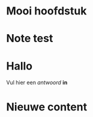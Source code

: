 # Mooi hoofdstuk

<Note title="test">
  
# Note test

</Note>

<ShortExercise id="SHitWk5wRk6UutEeZkPf" title="korte opdracht">
  
  # Hallo
  
  Vul hier een *antwoord* **in**
  
</ShortExercise>


# Nieuwe content
